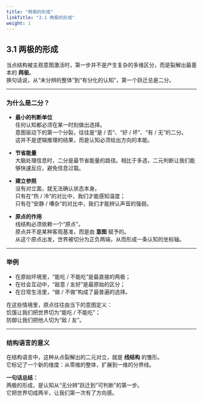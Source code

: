 ```yaml
---
title: "两极的形成"
linkTitle: "3.1 两极的形成"
weight: 1
---
```


## 3.1 两极的形成  

当点结构被主观意图激活时，第一步并不是产生复杂的多维区分，而是裂解出最基本的 **两极**。  
换句话说，从“未分辨的整体”到“有分化的认知”，第一个跃迁总是二分。  

---

### 为什么是二分？  

- **最小的判断单位**  
  任何认知都必须在某一时刻做出选择。  
  意图驱动下的第一个分裂，往往是“是 / 否”、“好 / 坏”、“有 / 无”的二分。  
  这并不是逻辑推理的结果，而是认知必须给出方向的本能。  

- **节省能量**  
  大脑处理信息时，二分是最节省能量的路径。相比于多选，二元判断让我们能够快速反应，避免信息过载。  

- **建立参照**  
  没有对立面，就无法确认状态本身。  
  只有在“热 / 冷”的对比中，我们才能感知温度；  
  只有在“安静 / 嘈杂”的对比中，我们才能辨认声音的强弱。  

- **原点的作用**  
  线结构必须依赖一个“原点”。  
  原点并不是某种客观基准，而是由 **意图** 赋予的。  
  从这个原点出发，世界被切分为正负两端，从而形成一条认知的坐标轴。  

---

### 举例  

- 在原始环境里，“能吃 / 不能吃”是最直接的两极；  
- 在社会互动中，“敌意 / 友好”是最原始的区分；  
- 在日常生活里，“做 / 不做”构成了最普遍的选择。  

在这些情境里，原点往往由当下的意图定义：  
饥饿让我们把世界切为“能吃 / 不能吃”；  
防御让我们把他人切为“敌 / 友”。  

---

### 结构语言的意义  

在结构语言中，这种从点裂解出的二元对立，就是 **线结构** 的雏形。  
它标记了一个新的维度：从零维的整体，扩展到一维的分界线。  

**一句话总结：**  
两极的形成，是认知从“无分辨”跃迁到“可判断”的第一步。  
它把世界切成两半，让我们第一次有了方向感。  
